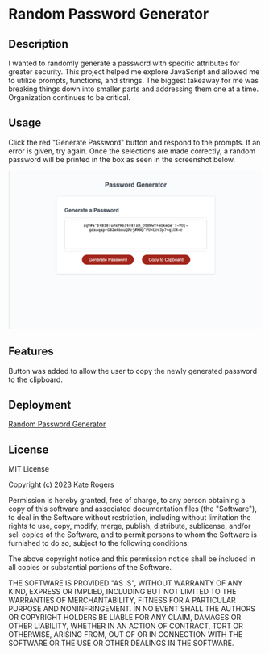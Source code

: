# Random Password Generator

## Description

I wanted to randomly generate a password with specific attributes for greater security.
This project helped me explore JavaScript and allowed me to utilize prompts, functions, and strings.
The biggest takeaway for me was breaking things down into smaller parts and addressing them one at a time. Organization continues to be critical. 

## Usage

Click the red "Generate Password" button and respond to the prompts. If an error is given, try again. 
Once the selections are made correctly, a random password will be printed in the box as seen in the screenshot below.

![Password Generator Screenshot](assets/passGenV2.png)

## Features

Button was added to allow the user to copy the newly generated password to the clipboard.

## Deployment

[Random Password Generator](https://katemcro.github.io/W3-PassGen/)
    

## License

MIT License

Copyright (c) 2023 Kate Rogers

Permission is hereby granted, free of charge, to any person obtaining a copy
of this software and associated documentation files (the "Software"), to deal
in the Software without restriction, including without limitation the rights
to use, copy, modify, merge, publish, distribute, sublicense, and/or sell
copies of the Software, and to permit persons to whom the Software is
furnished to do so, subject to the following conditions:

The above copyright notice and this permission notice shall be included in all
copies or substantial portions of the Software.

THE SOFTWARE IS PROVIDED "AS IS", WITHOUT WARRANTY OF ANY KIND, EXPRESS OR
IMPLIED, INCLUDING BUT NOT LIMITED TO THE WARRANTIES OF MERCHANTABILITY,
FITNESS FOR A PARTICULAR PURPOSE AND NONINFRINGEMENT. IN NO EVENT SHALL THE
AUTHORS OR COPYRIGHT HOLDERS BE LIABLE FOR ANY CLAIM, DAMAGES OR OTHER
LIABILITY, WHETHER IN AN ACTION OF CONTRACT, TORT OR OTHERWISE, ARISING FROM,
OUT OF OR IN CONNECTION WITH THE SOFTWARE OR THE USE OR OTHER DEALINGS IN THE
SOFTWARE.
